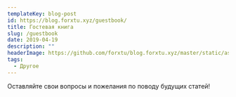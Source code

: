 ```yaml
---
templateKey: blog-post
id: https://blog.forxtu.xyz/guestbook/
title: Гостевая книга
slug: /guestbook
date: 2019-04-19
description: ""
headerImage: https://github.com/forxtu/blog.forxtu.xyz/master/static/assets/nightjpg.jpg?raw=true
tags:
  - Другое
---
```


Оставляйте свои вопросы и пожелания по поводу будущих статей!
